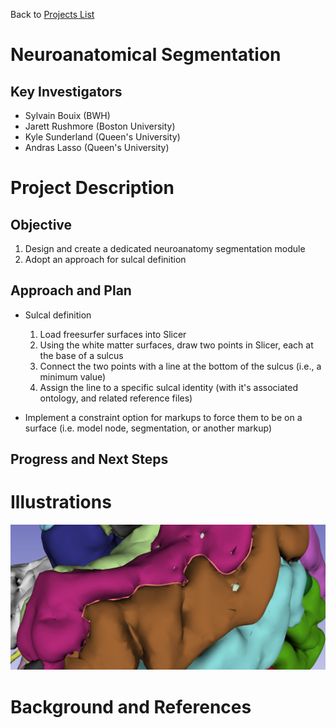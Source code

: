 Back to [Projects List](../../README.md#ProjectsList)

# Neuroanatomical Segmentation

## Key Investigators

- Sylvain Bouix (BWH)
- Jarett Rushmore (Boston University)
- Kyle Sunderland (Queen's University)
- Andras Lasso (Queen's University)

# Project Description

<!-- Add a short paragraph describing the project. -->

## Objective

<!-- Describe here WHAT you would like to achieve (what you will have as end result). -->
1. Design and create a dedicated neuroanatomy segmentation module 
1. Adopt an approach for sulcal definition

## Approach and Plan
<!-- Describe here HOW you would like to achieve the objectives stated above. -->
- Sulcal definition
  1. Load freesurfer surfaces into Slicer
  1. Using the white matter surfaces, draw two points in Slicer, each at the base of a sulcus
  1. Connect the two points with a line at the bottom of the sulcus (i.e., a minimum value)
  1. Assign the line to a specific sulcal identity (with it's associated ontology, and related reference files)

- Implement a constraint option for markups to force them to be on a surface (i.e. model node, segmentation, or another markup)

## Progress and Next Steps

<!-- Update this section as you make progress, describing of what you have ACTUALLY DONE. If there are specific steps that you could not complete then you can describe them here, too. -->

# Illustrations
![](Segmentation1.png)

# Background and References

<!-- If you developed any software, include link to the source code repository. If possible, also add links to sample data, and to any relevant publications. -->
